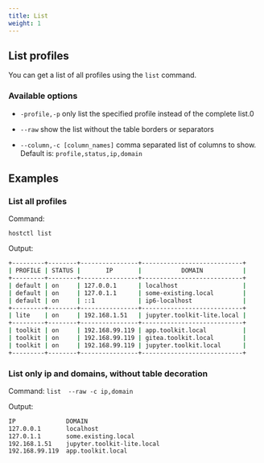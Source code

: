 ```yaml
---
title: List
weight: 1
---
```


## List profiles

You can get a list of all profiles using the `list` command. 


### Available options

* `-profile,-p` only list the specified profile instead of the complete list.0

* `--raw` show the list without the table borders or separators

* `--column,-c [column_names]` comma separated list of columns to show. Default is: `profile,status,ip,domain`



## Examples

### List all profiles

Command: 

`hostctl list`

Output:
```bash
+---------+--------+----------------+----------------------------+
| PROFILE | STATUS |       IP       |           DOMAIN           |
+---------+--------+----------------+----------------------------+
| default | on     | 127.0.0.1      | localhost                  |
| default | on     | 127.0.1.1      | some-existing.local        |
| default | on     | ::1            | ip6-localhost              |
+---------+--------+----------------+----------------------------+
| lite    | on     | 192.168.1.51   | jupyter.toolkit-lite.local |
+---------+--------+----------------+----------------------------+
| toolkit | on     | 192.168.99.119 | app.toolkit.local          |
| toolkit | on     | 192.168.99.119 | gitea.toolkit.local        |
| toolkit | on     | 192.168.99.119 | jupyter.toolkit.local      |
+---------+--------+----------------+----------------------------+
```


### List only ip and domains, without table decoration

Command:
`list  --raw -c ip,domain`

Output:
```bash
IP              DOMAIN                                  
127.0.0.1       localhost                               
127.0.1.1       some.existing.local                     
192.168.1.51    jupyter.toolkit-lite.local              
192.168.99.119  app.toolkit.local                       
```

